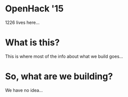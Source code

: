 # OpenHack '15
1226 lives here...

# What is this?
This is where most of the info about what we build goes...

# So, what are we building?
We have no idea...
